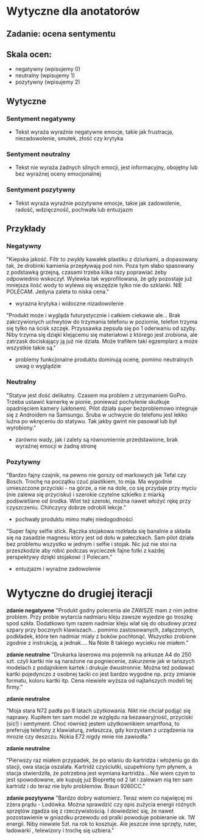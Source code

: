 # Wytyczne dla anotatorów

## Zadanie: **ocena sentymentu**
## Skala ocen:
- negatywny (wpisujemy 0)
- neutralny (wpisujemy 1)
- pozytywny (wpisujemy 2)

## Wytyczne

### Sentyment **negatywny**
- Tekst wyraża wyraźnie negatywne emocje, takie jak frustracja, niezadowolenie, smutek, złość czy krytyka
### Sentyment **neutralny**
- Tekst nie wyraża żadnych silnych emocji, jest informacyjny, obojętny lub bez wyraźnej oceny emocjonalnej
### Sentyment **pozytywny**
- Tekst wyraża wyraźnie pozytywne emocje, takie jak zadowolenie, radość, wdzięczność, pochwała lub entuzjazm

## Przykłady
### Negatywny
"Kiepska jakość. Filtr to zwykły kawałek plastiku z dziurkami, a dopasowany tak, że drobinki kamienia przepływają pod nim. Poza tym słabo spasowany z podstawką grzejną, czasami trzeba kilka razy poprawiać żeby odpowiednio wskoczył. Wylewka tak wyprofilowana, że gdy pozostaje już mniejsza ilość wody to wylewa się wszędzie tylko nie do szklanki. NIE POLECAM. Jedyna zaleta to niska cena."
- wyrazna krytyka i widoczne nizadowolenie

"Produkt może i wygląda futurystycznie i całkiem ciekawie ale... Brak zakrzywionych uchwytów do trzymania telefonu w poziomie, telefon trzyma się tylko na ścisk szczęk. Przyssawka zepsuła się po 1 oderwaniu od szyby. Niby trzyma się dzięki klejącemu się materiałowi z którego jest zrobiona, ale zatrzask dociskający ją już nie działa. Może trafiłem taki egzemplarz a może wszystkie takie są."
 - problemy funkcjonalne produktu dominują ocenę, pomimo neutralnych uwag o wyglądzie

### Neutralny
"Statyw jest dość delikatny. Czasem ma problem z utrzymaniem GoPro. Trzeba ustawić kamerkę w pionie, ponieważ pochylenie skutkuje opadnięciem kamery (ukłonem). Pilot działa super bezproblemowo integruje się z Androidem na Samsungu. Śruba w uchwycie do telefonu jest lekko luźna po wkręceniu do statywu. Tak jakby gwint nie pasował lub był wyrobiony."
- zarówno wady, jak i zalety są równomiernie przedstawione, brak wyraźnej emocji w żadną stronę

### Pozytywny
"Bardzo fajny czajnik, na pewno nie gorszy od markowych jak Tefal czy Bosch. Trochę na początku czuć plastikiem, to mija. Ma wygodnie umieszczone przyciski - na górze, a nie na dole, co się przydaje przy myciu (nie zalewa się przycisku) i szerokie czytelne szkiełko z miarką podświetlane od środka. Wlot też szeroki, można nawet włożyć rękę przy czyszczeniu. Chińczycy dobrze odrobili lekcje.”
- pochwały produktu mimo małej niedogodności

"Super fajny selfie stick. Rączka stojakowa rozkłada się banalnie a składa się na zasadzie magnesu który jest od dołu w pałeczkach. Sam pilot działa bez problemu wszystko w jednym i selfie i stojak. Nic już nie stoi na przeszkodzie aby robić podczas wycieczek fajne fotki z każdej perspektywy dzięki stojakowi :) Polecam.”
- entuzjazm i wyraźne zadowolenie


# Wytyczne do drugiej iteracji

**zdanie negatywne**
"Produkt godny polecenia ale ZAWSZE mam z nim jedne problem. Przy próbie wytarcia nadmiaru kleju zawsze wyjedzie go troszkę spod szkła. Dodatkowo tym razem nadmiar kleju wlał się do obudowy przez szpary przy bocznych klawiszach... pomimo zastosowanych, załączonych, podkładek, które ten nadmiar miały z boków pochłonąć. Wszystko zrobione zgodnie z instrukcją, a jednak.... Na Note 8 takiego wycieku nie miałem."

**zdanie neutralne**
"Drukarka laserowa ma pojemnik na arkusze A4 do 250 szt. czyli kartki nie są narażone na pogniecenie, zakurzenie jak w tańszych modelach z podajnikiem kartek i drukuje dwustronnie. Można też podawać kartki pojedynczo z osobnej tacki co jest bardzo wygodne np. przy zmianie formatu, koloru kartki itp. Cena niewiele wyższa od najtańszych modeli tej firmy."

**zdanie neutralne**

"Moja stara N72 padła po 8 latach użytkowania. Nikt nie chciał podjąć się naprawy. Kupiłem ten sam model ze względu na bezawaryjność, przyciski (sic!) i sentyment. Choć również jestem użytkownikiem smartfona, to preferuję telefony z klawiaturą, zwłaszcza, gdy korzystam z urządzenia na mrozie czy deszczu. Nokia E72 nigdy mnie nie zawiodła."

**zdanie neutralne**

"Pierwszy raz miałem przypadek, że po wlaniu do kartridża i włożeniu go do stacji, owa stacja oszalała. Kartridż czyściutki, uzupełniony tym płynem, a stacja stwierdziła, że potrzebna jest wymiana kartridża... Nie wiem czym to jest spowodowane, ale kupuję już Bioprettę od 2 lat i zalewam nią ten sam kartridż i do teraz nie było problemów. Braun 9260CC."

**zdanie pozytywne**
"Bardzo dobry watomierz. Teraz wiem co najwięcej mi zżera prądu - Lodówka. Można sprawdzić czy opis zużycia energii różnych sprzętów zgadza się z rzeczywistością. I dowiedzieć się, że nawet pozostawienie w gniazdku przewodu od pralki powoduje pobieranie ok. 1W energii. Niby niewiele 5zł. na rok to kosztuje. Ale jeszcze inne sprzęty, ruter, ładowarki , telewizory i trochę się uzbiera."